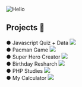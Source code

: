 ![Hello](https://user-images.githubusercontent.com/100588945/160874142-803b4397-20f6-43ff-bf30-1c47f688131d.gif)

<h2>Projects 🚀</h2>
● Javascript Quiz + Data <a href="https://github.com/louiselalanne/JavascriptQuiz"><img src="https://img.shields.io/static/v1?label=Status&message=Complete&color=B57CFF&style=plastic&logo=ghost"class="media-object  img-responsive img-thumbnail"></a></br>
● Pacman Game <a href="https://github.com/louiselalanne/PacmanGame"><img src="https://img.shields.io/static/v1?label=Status&message=Complete&color=B57CFF&style=plastic&logo=ghost"class="media-object  img-responsive img-thumbnail"></a></br>
● Super Hero Creator <a href="https://github.com/louiselalanne/criador-super-heroi"><img src="https://img.shields.io/static/v1?label=Status&message=Complete&color=B57CFF&style=plastic&logo=ghost"class="media-object  img-responsive img-thumbnail"></a></br>
● Birthday Resharch <a href="https://github.com/louiselalanne/pesquisatemaaniversario"><img src="https://img.shields.io/static/v1?label=Status&message=Complete&color=B57CFF&style=plastic&logo=ghost"class="media-object  img-responsive img-thumbnail"></a></br>
● PHP Studies <a href="https://github.com/louiselalanne/estudophp"><img src="https://img.shields.io/static/v1?label=Status&message=Complete&color=B57CFF&style=plastic&logo=ghost"class="media-object  img-responsive img-thumbnail"></a></br>
● My Calculator <a href="https://github.com/louiselalanne/projeto01"><img src="https://img.shields.io/static/v1?label=Status&message=Complete&color=B57CFF&style=plastic&logo=ghost"class="media-object  img-responsive img-thumbnail"></a></br>
